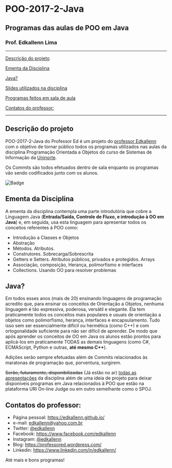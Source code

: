 # POO-2017-2-Java
## Programas das aulas de POO em Java
### Prof. Edkallenn Lima 
---

[Descrição do projeto](#Descricao-do-projeto)

[Ementa da Disciplina](#Ementa-da-Disciplina)

[Java?](#Java)

[Slides utilizados na disciplina](https://github.com/ed1rac/POO-2017-2-Java/blob/master/slides/slides.md)

[Programas feitos em sala de aula](https://github.com/ed1rac/POO-2017-2-Java/tree/master/src)

[Contatos do professor:](#Contatos-do-professor)

---

## Descrição do projeto

POO-2017-2-Java do Professor Ed é um projeto do [professor Edkallenn](https://edkallenn.github.io/) com o objetivo de tornar público todos os programas utilizados nas aulas da disciplina Programação Orientada a Objetos do curso de Sistemas de Informação da [Uninorte](https://www.uninorteac.edu.br/).

Os Commits são todos efetuados dentro de sala enquanto os programas vão sendo codificados junto com os alunos.

![Badge](https://img.shields.io/badge/Prof-Ed-%237159c1?style=for-the-badge&logo=ghost)

## Ementa da Disciplina

A ementa da disciplina contempla uma parte introdutória que cobre a Linguagem Java (**Entrada/Saída, Controle de Fluxo, e introdução à OO em Java**) e, em seguida, usa esta linguagem para apresentar todos os conceitos referentes à POO como:
-	Introdução a Classes e Objetos
- Abstração
-	Métodos. Atributos. 
- Construtores. Sobrecarga/Sobrescrita
-	Getters e Setters. Atributos públicos, privados e protegidos. Arrays
-	Associação, composição, Herança, polimorfismo e interfaces
- Collections. Usando OO para resolver problemas

## Java?

Em todos esses anos (mais de 20) ensinando linguagens de programação acredito que, para ensinar os conceitos de Orientação a Objetos, nenhuma linguagem é tão expressiva, poderosa, versátil e elegante. Ela tem praticamente todos os conceitos mais populares e usuais de orientação a objetos como polimorfismo, herança, interfaces e encapsulamento. Tudo isso sem ser essencialmente difícil ou hermética (como C++) e com ortogonalidade suficiente para não ser difícil de aprender. De modo que após aprender os conceitos de OO em Java os alunos estão prontos para aplicá-los em praticamente TODAS as demais linguagens (como C#, ECMAScript, Python e outras, __até mesmo C++__).

Adições serão sempre efetuadas além de Commits relacionados às maratonas de programação que, porventura, surgirem.

~~Serão, futuramente, disponibilizadas~~ (Já estão no ar) [todas as apresentações](https://github.com/ed1rac/POO-2017-2-Java/blob/master/slides/slides.md) da disciplina além de uma ideia de projeto para deixar disponíveis programas em Java relacionados à POO que estão na plataforma URI On-line Judge ou em outro semelhante como o SPOJ.

## Contatos do professor: 

- Página pessoal: <https://edkallenn.github.io/>
- e-mail: [edkallenn@yahoo.com.br](mailto:edkallenn@yahoo.com.br)
- Twitter: [@edkallenn](https://twitter.com/edkallenn)
- Facebook: <https://www.facebook.com/edkallenn>
- Instagram: [@edkallenn](https://www.instagram.com/edkallenn/)
- Blog: <https://professored.wordpress.com/>
- Linkedin: <https://www.linkedin.com/in/edkallenn/>

Até mais e bons programas!
